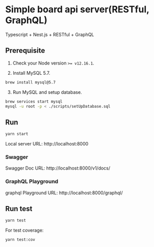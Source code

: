 # Simple board api server(RESTful, GraphQL)

Typescript + Nest.js + RESTful + GraphQL

## Prerequisite

1. Check your Node version `>= v12.16.1`.

2. Install MySQL 5.7.

```bash
brew install mysql@5.7
```

3. Run MySQL and setup database.

```bash
brew services start mysql
mysql -u root -p < ./scripts/setUpDatabase.sql
```

## Run

```bash
yarn start
```

Local server URL: http://localhost:8000

### Swagger

Swagger Doc URL: http://localhost:8000/v1/docs/

### GraphQL Playground

graphql Playground URL: http://localhost:8000/graphql/


## Run test

```bash
yarn test
```

For test coverage:

```bash
yarn test:cov
```
